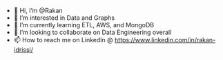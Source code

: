 - 👋 Hi, I’m @Rakan 
- 👀 I’m interested in Data and Graphs
- 🌱 I’m currently learning ETL, AWS, and MongoDB
- 💞️ I’m looking to collaborate on Data Engineering overall
- 📫 How to reach me on LinkedIn @ https://www.linkedin.com/in/rakan-idrissi/

<!---
RakanAB/RakanAB is a ✨ special ✨ repository because its `README.md` (this file) appears on your GitHub profile.
You can click the Preview link to take a look at your changes.
--->
